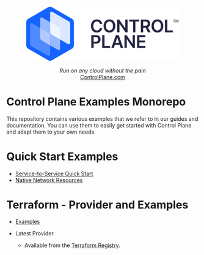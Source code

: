 
<p align="center">
  <a href="https://controlplane.com">
    <img alt="Control Plane" title="Control Plane" src="controlplane-logo.svg" width="400" style="color: black">
  </a>
</p>


<p align="center">
  <i>Run on any cloud without the pain</i><br/> 
  <a href="https://controlplane.com">ControlPlane.com</a>
</p>

# Control Plane Examples Monorepo

This repository contains various examples that we refer to in our guides and documentation. You can use them to easily get started with Control Plane and adapt them to your own needs.


# Quick Start Examples

- [Service-to-Service Quick Start](./quickstarts/5/)
- [Native Network Resources](./quickstarts/native-network-resources/)


# Terraform - Provider and Examples

- [Examples](./terraform/examples)

- Latest Provider
   - Available from the [Terraform Registry](https://registry.terraform.io/providers/controlplane-com/cpln).

